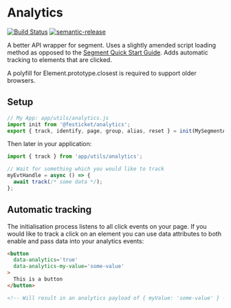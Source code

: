 # Analytics

[![Build Status](https://semaphoreci.com/api/v1/festicketci/analytics/branches/master/badge.svg)](https://semaphoreci.com/festicketci/analytics)
[![semantic-release](https://img.shields.io/badge/%20%20%F0%9F%93%A6%F0%9F%9A%80-semantic--release-e10079.svg)](https://github.com/semantic-release/semantic-release)

A better API wrapper for segment. Uses a slightly amended script loading method as opposed to the [Segment Quick Start Guide](https://segment.com/docs/sources/website/analytics.js/quickstart/).
Adds automatic tracking to elements that are clicked.

A polyfill for Element.prototype.closest is required to support older browsers.

## Setup

```js
// My App: app/utils/analytics.js
import init from '@festicket/analytics';
export { track, identify, page, group, alias, reset } = init(MySegmentAPIKey);
```

Then later in your application:

```js
import { track } from 'app/utils/analytics';

// Wait for something which you would like to track
myEvtHandle = async () => {
  await track(/* some data */);
};
```

## Automatic tracking

The initialisation process listens to all click events on your page.
If you would like to track a click on an element you can use data attributes to both enable and pass data into your analytics events:

```html
<button
  data-analytics='true'
  data-analytics-my-value='some-value'
>
  This is a button
</button>

<!-- Will result in an analytics payload of { myValue: 'some-value' } -->
```
